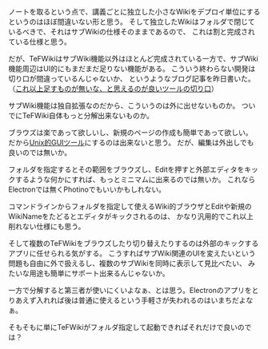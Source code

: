 ノートを取るという点で、講義ごとに独立した小さなWikiをデプロイ単位にするというのはほぼ間違いない形と思う。
そして独立したWikiはフォルダで閉じているべきで、それはサブWikiの仕様そのままであるので、
これは割と完成されている仕様と思う。

だが、TeFWikiはサブWiki機能以外はほとんど完成されている一方で、サブWiki機能周辺はUI的にもまだまだ足りない機能がある。
こういう終わらない開発は切り口が間違っているんじゃないか、
というようなブログ記事を昨日書いた。（[これ以上足すものが無いな、と思えるのが良いツールの切り口](https://karino2.github.io/2022/03/11/good_tool_is_nothing_to_add.html)）

サブWiki機能は独自拡張なのだから、こういうのは外に出せないものか。
ついでにTeFWiki自体もっと分解出来ないものか。

ブラウズは楽であって欲しいし、新規のページの作成も簡単であって欲しい。
だから[Unix的GUIツール](Unix的GUIツール.md)にするのは出来ないと思う。
だが、編集は外出しでも良いのでは無いか。

フォルダを指定するとその範囲をブラウズし、Editを押すと外部エディタをキックするような何かにすれば、もっとミニマムに出来るのでは無いか。
これならElectronでは無くPhotinoでもいいかもしれない。

コマンドラインからフォルダを指定して使えるWiki的ブラウザとEditや新規のWikiNameをたどるとエディタがキックされるのは、
かなり汎用的でこれ以上削れない仕様にも思う。

そして複数のTeFWikiをブラウズしたり切り替えたりするのは外部のキックするアプリに任せられる気がする。
こうすればサブWiki関連のUIを変えたいという問題も自由に外で扱えるし、複数のサブWikiを同時に表示して見比べたい、
みたいな用途も簡単にサポート出来るんじゃないか。

一方で分解すると第三者が使いにくいよなぁ、とは思う。Electronのアプリをとりあえず入れれば後は普通に使えるという手軽さが失われるのはいまちだよなぁ。

そもそもに単にTeFWikiがフォルダ指定して起動できればそれだけで良いのでは？